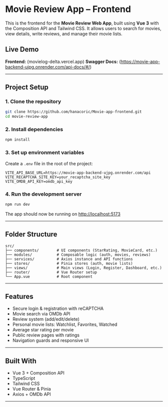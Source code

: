# Movie Review App – Frontend

This is the frontend for the **Movie Review Web App**, built using **Vue 3** with the Composition API and Tailwind CSS. It allows users to search for movies, view details, write reviews, and manage their movie lists.

## Live Demo

**Frontend:** (movielog-delta.vercel.app)
**Swagger Docs:** (https://movie-app-backend-ujpg.onrender.com/api-docs/#/)

---

## Project Setup

### 1. Clone the repository

```bash
git clone https://github.com/hanacoric/Movie-app-frontend.git
cd movie-review-app
```

### 2. Install dependencies

```bash
npm install
```

### 3. Set up environment variables

Create a `.env` file in the root of the project:

```env
VITE_API_BASE_URL=https://movie-app-backend-ujpg.onrender.com/api
VITE_RECAPTCHA_SITE_KEY=your_recaptcha_site_key
VITE_OMDB_API_KEY=omdb_api_key
```

### 4. Run the development server

```bash
npm run dev
```

The app should now be running on [http://localhost:5173](http://localhost:5173)

---

## Folder Structure

```
src/
├── components/        # UI components (StarRating, MovieCard, etc.)
├── modules/           # Composable logic (auth, movies, reviews)
├── services/          # Axios instance and API functions
├── stores/            # Pinia stores (auth, movie lists)
├── views/             # Main views (Login, Register, Dashboard, etc.)
├── router/            # Vue Router setup
└── App.vue            # Root component
```

---

## Features

- Secure login & registration with reCAPTCHA
- Movie search via OMDb API
- Review system (add/edit/delete)
- Personal movie lists: Watchlist, Favorites, Watched
- Average star rating per movie
- Public review pages with ratings
- Navigation guards and responsive UI

---

## Built With

- Vue 3 + Composition API
- TypeScript
- Tailwind CSS
- Vue Router & Pinia
- Axios + OMDb API

---
